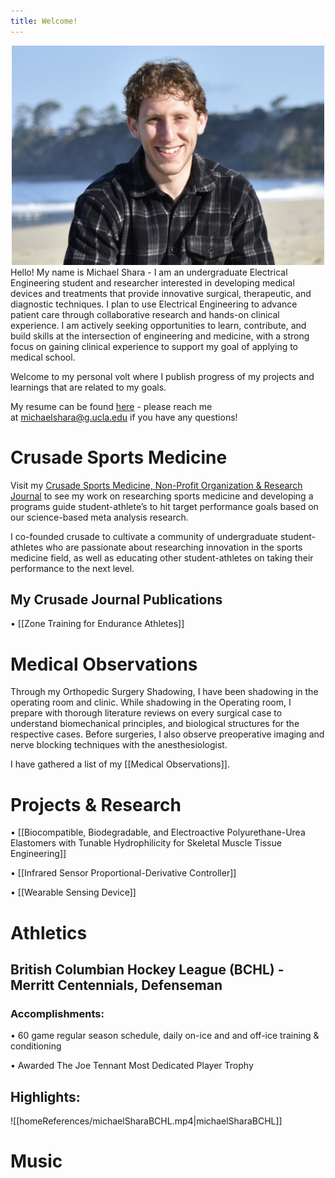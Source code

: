 ```yaml
---
title: Welcome!
---
```

 
<div style="text-align:center;"> <img src="./homeimages/sharaImage.png" alt="shara" width="500"> </div>
Hello! My name is Michael Shara - I am an undergraduate Electrical Engineering student and researcher interested in developing medical devices and treatments that provide innovative surgical, therapeutic, and diagnostic techniques. I plan to use Electrical Engineering to advance patient care through collaborative research and hands-on clinical experience. I am actively seeking opportunities to learn, contribute, and build skills at the intersection of engineering and medicine, with a strong focus on gaining clinical experience to support my goal of applying to medical school.

Welcome to my personal volt where I publish progress of my projects and learnings that are related to my goals. 

My resume can be found [here](Resume/Resume) - please reach me at [michaelshara@g.ucla.edu](mailto:michaelshara@g.ucla.edu) if you have any questions! 

# Crusade Sports Medicine
Visit my <a href="https://www.crusadezone.com/" target="_blank">Crusade Sports Medicine, Non-Profit Organization & Research Journal</a> to see my work on researching sports medicine and developing a programs guide student-athlete’s to hit target performance goals based on our science-based meta analysis research.

I co-founded crusade to cultivate a community of undergraduate student-athletes who are passionate about researching innovation in the sports medicine field, as well as educating other student-athletes on taking their performance to the next level.

## My Crusade Journal Publications
 • [[Zone Training for Endurance Athletes]]
# Medical Observations
Through my Orthopedic Surgery Shadowing, I have been shadowing in the operating room and clinic. While shadowing in the Operating room, I prepare with thorough literature reviews on every surgical case to understand biomechanical principles, and biological structures for the respective cases. Before surgeries, I also observe preoperative imaging and nerve blocking techniques with the anesthesiologist.

I have gathered a list of my [[Medical Observations]].

# Projects & Research

• [[Biocompatible, Biodegradable, and Electroactive Polyurethane-Urea Elastomers with Tunable Hydrophilicity for Skeletal Muscle Tissue Engineering]]

• [[Infrared Sensor Proportional-Derivative Controller]]

• [[Wearable Sensing Device]]

# Athletics
## British Columbian Hockey League (BCHL) - Merritt Centennials, Defenseman

### Accomplishments:
• 60 game regular season schedule, daily on-ice and and off-ice training & conditioning

• Awarded The Joe Tennant Most Dedicated Player Trophy
## Highlights:
![[homeReferences/michaelSharaBCHL.mp4|michaelSharaBCHL]]

# Music
